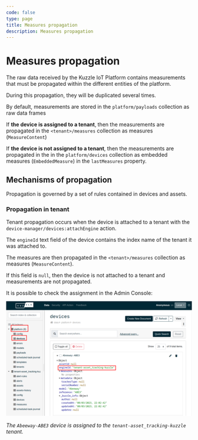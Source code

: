 ```yaml
---
code: false
type: page
title: Measures propagation
description: Measures propagation
---
```


# Measures propagation

The raw data received by the Kuzzle IoT Platform contains measurements that must be propagated within the different entities of the platform.

During this propagation, they will be duplicated several times.

By default, measurements are stored in the `platform/payloads` collection as raw data frames

If **the device is assigned to a tenant**, then the measurements are propagated in the `<tenant>/measures` collection as measures (`MeasureContent`)

If **the device is not assigned to a tenant**, then the measurements are propagated in the in the `platform/devices`  collection as embedded measures  (`EmbeddedMeasure`) in the `lastMeasures` property.

## Mechanisms of propagation

Propagation is governed by a set of rules contained in devices and assets.

### Propagation in tenant

Tenant propagation occurs when the device is attached to a tenant with the `device-manager/devices:attachEngine` action.

The `engineId` text field of the device contains the index name of the tenant it was attached to.

The measures are then propagated in the `<tenant>/measures` collection as measures (`MeasureContent`).

If this field is `null`, then the device is not attached to a tenant and measurements are not propagated.

It is possible to check the assignment in the Admin Console:

![Tenant Propagation](./tenant-propagation.png)

_The `Abeeway-ABE3` device is assigned to the `tenant-asset_tracking-kuzzle` tenant._